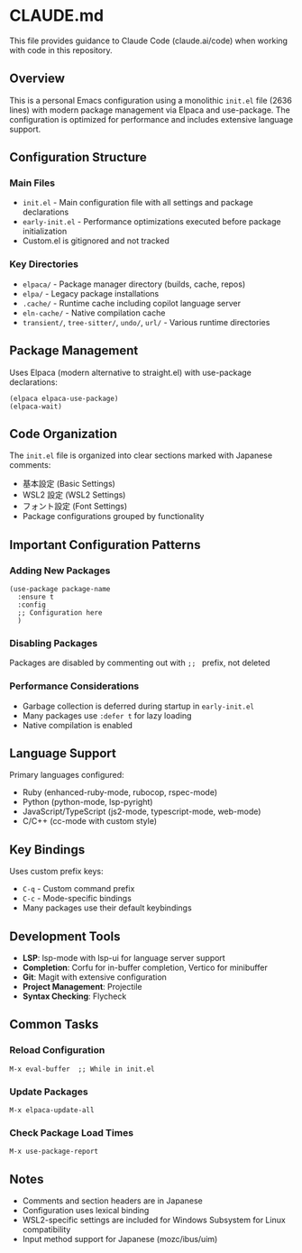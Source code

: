 # CLAUDE.md

This file provides guidance to Claude Code (claude.ai/code) when working with code in this repository.

## Overview

This is a personal Emacs configuration using a monolithic `init.el` file (2636 lines) with modern package management via Elpaca and use-package. The configuration is optimized for performance and includes extensive language support.

## Configuration Structure

### Main Files
- `init.el` - Main configuration file with all settings and package declarations
- `early-init.el` - Performance optimizations executed before package initialization
- Custom.el is gitignored and not tracked

### Key Directories
- `elpaca/` - Package manager directory (builds, cache, repos)
- `elpa/` - Legacy package installations
- `.cache/` - Runtime cache including copilot language server
- `eln-cache/` - Native compilation cache
- `transient/`, `tree-sitter/`, `undo/`, `url/` - Various runtime directories

## Package Management

Uses Elpaca (modern alternative to straight.el) with use-package declarations:
```elisp
(elpaca elpaca-use-package)
(elpaca-wait)
```

## Code Organization

The `init.el` file is organized into clear sections marked with Japanese comments:
- 基本設定 (Basic Settings)
- WSL2 設定 (WSL2 Settings)
- フォント設定 (Font Settings)
- Package configurations grouped by functionality

## Important Configuration Patterns

### Adding New Packages
```elisp
(use-package package-name
  :ensure t
  :config
  ;; Configuration here
  )
```

### Disabling Packages
Packages are disabled by commenting out with `;; ` prefix, not deleted

### Performance Considerations
- Garbage collection is deferred during startup in `early-init.el`
- Many packages use `:defer t` for lazy loading
- Native compilation is enabled

## Language Support

Primary languages configured:
- Ruby (enhanced-ruby-mode, rubocop, rspec-mode)
- Python (python-mode, lsp-pyright)
- JavaScript/TypeScript (js2-mode, typescript-mode, web-mode)
- C/C++ (cc-mode with custom style)

## Key Bindings

Uses custom prefix keys:
- `C-q` - Custom command prefix
- `C-c` - Mode-specific bindings
- Many packages use their default keybindings

## Development Tools

- **LSP**: lsp-mode with lsp-ui for language server support
- **Completion**: Corfu for in-buffer completion, Vertico for minibuffer
- **Git**: Magit with extensive configuration
- **Project Management**: Projectile
- **Syntax Checking**: Flycheck

## Common Tasks

### Reload Configuration
```elisp
M-x eval-buffer  ;; While in init.el
```

### Update Packages
```elisp
M-x elpaca-update-all
```

### Check Package Load Times
```elisp
M-x use-package-report
```

## Notes

- Comments and section headers are in Japanese
- Configuration uses lexical binding
- WSL2-specific settings are included for Windows Subsystem for Linux compatibility
- Input method support for Japanese (mozc/ibus/uim)